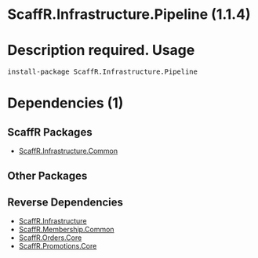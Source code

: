 ﻿ScaffR.Infrastructure.Pipeline (1.1.4)
======
Description required.
Usage
======
<pre>install-package ScaffR.Infrastructure.Pipeline</pre>
Dependencies (1)
=====

ScaffR Packages
------
* [ScaffR.Infrastructure.Common](https://github.com/wcpro/ScaffR/tree/master/src/ScaffR.Infrastructure.Common)

Other Packages
------

Reverse Dependencies
-----
* [ScaffR.Infrastructure](https://github.com/wcpro/ScaffR/tree/master/src/ScaffR.Infrastructure)
* [ScaffR.Membership.Common](https://github.com/wcpro/ScaffR/tree/master/src/ScaffR.Membership.Common)
* [ScaffR.Orders.Core](https://github.com/wcpro/ScaffR/tree/master/src/ScaffR.Orders.Core)
* [ScaffR.Promotions.Core](https://github.com/wcpro/ScaffR/tree/master/src/ScaffR.Promotions.Core)

